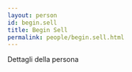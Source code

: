 ```yaml
---
layout: person
id: begin.sell
title: Begin Sell
permalink: people/begin.sell.html
---
```


Dettagli della persona